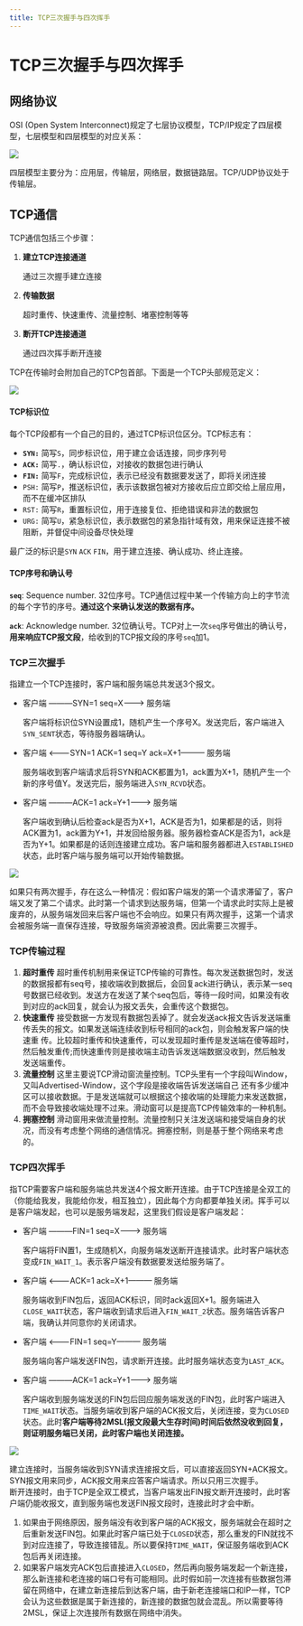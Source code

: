 ```yaml
---
title: TCP三次握手与四次挥手
---
```


# TCP三次握手与四次挥手 <Badge type="info" text="SHEIN" />

## 网络协议

OSI (Open System Interconnect)规定了七层协议模型，TCP/IP规定了四层模型，七层模型和四层模型的对应关系：

![](https://image-bed.keke.cc/202504291436861.png)

四层模型主要分为：应用层，传输层，网络层，数据链路层。TCP/UDP协议处于传输层。

## TCP通信

TCP通信包括三个步骤：

1. **建立TCP连接通道**

   通过三次握手建立连接

2. **传输数据**

   超时重传、快速重传、流量控制、堵塞控制等等

3. **断开TCP连接通道**

   通过四次挥手断开连接

TCP在传输时会附加自己的TCP包首部。下面是一个TCP头部规范定义：

![](https://image-bed.keke.cc/202504291437256.png)

#### TCP标识位

每个TCP段都有一个自己的目的，通过TCP标识位区分。TCP标志有：

- **`SYN:`** 简写`S`，同步标识位，用于建立会话连接，同步序列号
- **`ACK:`** 简写`.`，确认标识位，对接收的数据包进行确认
- **`FIN:`** 简写`F`，完成标识位，表示已经没有数据要发送了，即将关闭连接
- `PSH:` 简写`P`，推送标识位，表示该数据包被对方接收后应立即交给上层应用，而不在缓冲区排队
- `RST:` 简写`R`，重置标识位，用于连接复位、拒绝错误和非法的数据包
- `URG:` 简写`U`，紧急标识位，表示数据包的紧急指针域有效，用来保证连接不被阻断，并督促中间设备尽快处理

最广泛的标识是`SYN` `ACK` `FIN`，用于建立连接、确认成功、终止连接。

#### TCP序号和确认号

**`seq`**: Sequence number. 32位序号。TCP通信过程中某一个传输方向上的字节流的每个字节的序号。**通过这个来确认发送的数据有序。**

**`ack`**: Acknowledge number. 32位确认号。TCP对上一次`seq`序号做出的确认号，**用来响应TCP报文段**，给收到的TCP报文段的序号`seq`加1。

### TCP三次握手

指建立一个TCP连接时，客户端和服务端总共发送3个报文。

- 客户端 ———SYN=1 seq=X———> 服务端

  客户端将标识位SYN设置成1，随机产生一个序号X。发送完后，客户端进入`SYN_SENT`状态，等待服务器端确认。

- 客户端 <———SYN=1 ACK=1 seq=Y ack=X+1——— 服务端

  服务端收到客户端请求后将SYN和ACK都置为1，ack置为X+1，随机产生一个新的序号值Y。发送完后，服务端进入`SYN_RCVD`状态。

- 客户端 ———ACK=1 ack=Y+1———> 服务端

  客户端收到确认后检查ack是否为X+1，ACK是否为1，如果都是的话，则将ACK置为1，ack置为Y+1，并发回给服务器。服务器检查ACK是否为1，ack是否为Y+1。如果都是的话则连接建立成功。客户端和服务器都进入`ESTABLISHED`状态，此时客户端与服务端可以开始传输数据。

![](https://image-bed.keke.cc/202504291439291.png)

<Collapse>
  <template #title>

**为什么要三次握手？**
<br>
**省流：防止废弃请求异步到达浪费资源（占用服务端连接数）。**

</template>

如果只有两次握手，存在这么一种情况：假如客户端发的第一个请求滞留了，客户端又发了第二个请求。此时第一个请求到达服务端，但第一个请求此时实际上是被废弃的，从服务端发回来后客户端也不会响应。如果只有两次握手，这第一个请求会被服务端一直保存连接，导致服务端资源被浪费。因此需要三次握手。

</Collapse>

### TCP传输过程

1. **超时重传** 超时重传机制用来保证TCP传输的可靠性。每次发送数据包时，发送的数据报都有seq号，接收端收到数据后，会回复ack进行确认，表示某一seq 号数据已经收到。发送方在发送了某个seq包后，等待一段时间，如果没有收到对应的ack回复，就会认为报文丢失，会重传这个数据包。
2. **快速重传** 接受数据一方发现有数据包丢掉了。就会发送ack报文告诉发送端重传丢失的报文。如果发送端连续收到标号相同的ack包，则会触发客户端的快速重 传。比较超时重传和快速重传，可以发现超时重传是发送端在傻等超时，然后触发重传;而快速重传则是接收端主动告诉发送端数据没收到，然后触发发送端重传。
3. **流量控制** 这里主要说TCP滑动窗流量控制。TCP头里有一个字段叫Window，又叫Advertised-Window，这个字段是接收端告诉发送端自己 还有多少缓冲区可以接收数据。于是发送端就可以根据这个接收端的处理能力来发送数据，而不会导致接收端处理不过来。滑动窗可以是提高TCP传输效率的一种机制。
4. **拥塞控制** 滑动窗用来做流量控制。流量控制只关注发送端和接受端自身的状况，而没有考虑整个网络的通信情况。拥塞控制，则是基于整个网络来考虑的。

### TCP四次挥手

指TCP需要客户端和服务端总共发送4个报文断开连接。由于TCP连接是全双工的（你能给我发，我能给你发，相互独立），因此每个方向都要单独关闭。挥手可以是客户端发起，也可以是服务端发起，这里我们假设是客户端发起：

- 客户端 ———FIN=1 seq=X———> 服务端

  客户端将FIN置1，生成随机X，向服务端发送断开连接请求。此时客户端状态变成`FIN_WAIT_1`。表示客户端没有数据要发送给服务端了。

- 客户端 <———ACK=1 ack=X+1——— 服务端

  服务端收到FIN包后，返回ACK标识，同时ack返回X+1。服务端进入`CLOSE_WAIT`状态，客户端收到请求后进入`FIN_WAIT_2`状态。服务端告诉客户端，我确认并同意你的关闭请求。

- 客户端 <———FIN=1 seq=Y——— 服务端

  服务端向客户端发送FIN包，请求断开连接。此时服务端状态变为`LAST_ACK`。

- 客户端 ———ACK=1 ack=Y+1———> 服务端

  客户端收到服务端发送的FIN包后回应服务端发送的FIN包，此时客户端进入`TIME_WAIT`状态。当服务端收到客户端的ACK报文后，关闭连接，变为`CLOSED`状态。此时**客户端等待2MSL(报文段最大生存时间)时间后依然没收到回复，则证明服务端已关闭，此时客户端也关闭连接。**

![](https://image-bed.keke.cc/202504291440841.png)

<Collapse>
  <template #title>

**为什么连接时三次握手，断开时四次挥手？**
<br>
**省流：TCP是全双工模式，可能Client（发起方）想断的时候Server（接收方）还有数据没发完**

</template>

建立连接时，当服务端收到SYN请求连接报文后，可以直接返回SYN+ACK报文。SYN报文用来同步，ACK报文用来应答客户端请求。所以只用三次握手。
<br>
断开连接时，由于TCP是全双工模式，当客户端发出FIN报文断开连接时，此时客户端仍能收报文，直到服务端也发送FIN报文段时，连接此时才会中断。

</Collapse>

<Collapse>
  <template #title>

**为什么要等待2MSL？(MSL：报文段最大生存时间，它是任何报文段被丢弃前在网络内的最长时间)**
<br>
**省流：1.保证TCP协议全双工连接可靠关闭 2.保证本次连接的重复数据段从网络中消失**

</template>

1. 如果由于网络原因，服务端没有收到客户端的ACK报文，服务端就会在超时之后重新发送FIN包。如果此时客户端已处于`CLOSED`状态，那么重发的FIN就找不到对应连接了，导致连接错乱。所以要保持`TIME_WAIT`，保证服务端收到ACK包后再关闭连接。
2. 如果客户端发完ACK包后直接进入`CLOSED`，然后再向服务端发起一个新连接，那么新连接和老连接的端口号有可能相同。此时假如前一次连接有些数据包滞留在网络中，在建立新连接后到达客户端，由于新老连接端口和IP一样，TCP会认为这些数据是属于新连接的，新连接的数据包就会混乱。所以需要等待2MSL，保证上次连接所有数据在网络中消失。

</Collapse>
